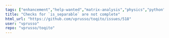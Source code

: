```yaml
---
tags: ["enhancement","help-wanted","matrix-analysis","physics","python","python-3","quantum","quantum-computing","quantum-information","unitaryhack"]
title: "Checks for `is_separable` are not complete"
html_url: "https://github.com/vprusso/toqito/issues/518"
user: "vprusso"
repo: "vprusso/toqito"
---
```


